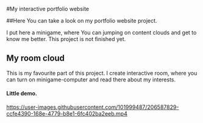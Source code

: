 #My interactive portfolio website

##Here You can take a look on my portfolio website project. 

I put here a minigame, where You can jumping on content clouds and get to know me better. This project is not finished yet. 

## My room cloud
This is my favourite part of this project. I create interactive room, where you can turn on minigame-computer and read there about my interests.


#### Little demo.

https://user-images.githubusercontent.com/101999487/206587829-ccfe4390-168e-4779-b8e1-6fc402ba2eeb.mp4

